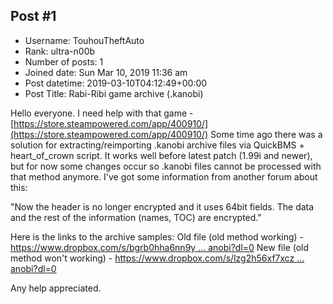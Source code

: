 ## Post #1
- Username: TouhouTheftAuto
- Rank: ultra-n00b
- Number of posts: 1
- Joined date: Sun Mar 10, 2019 11:36 am
- Post datetime: 2019-03-10T04:12:49+00:00
- Post Title: Rabi-Ribi game archive (.kanobi)

Hello everyone. I need help with that game - [https://store.steampowered.com/app/400910/](https://store.steampowered.com/app/400910/)
Some time ago there was a solution for extracting/reimporting .kanobi archive files via QuickBMS + heart_of_crown script.
It works well before latest patch (1.99i and newer), but for now some changes occur so .kanobi files cannot be processed with that method anymore.
I've got some information from another forum about this:

"Now the header is no longer encrypted and it uses 64bit fields.
The data and the rest of the information (names, TOC) are encrypted."

Here is the links to the archive samples:
Old file (old method working) - [https://www.dropbox.com/s/bgrb0hha6nn9y ... anobi?dl=0](https://www.dropbox.com/s/bgrb0hha6nn9y8c/old_dlc0.kanobi?dl=0)
New file (old method won't working) - [https://www.dropbox.com/s/lzg2h56xf7xcz ... anobi?dl=0](https://www.dropbox.com/s/lzg2h56xf7xczc7/dlc0.kanobi?dl=0)

Any help appreciated.
